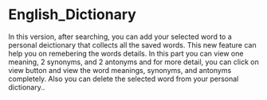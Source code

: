 # English_Dictionary
In this version, after searching, you can add your selected word to a personal deictionary that collects all the saved words. This new feature can help you on remebering the words
details. In this part you can view one meaning, 2 synonyms, and 2 antonyms and for more detail,
you can click on view button and view the word meanings, synonyms, and antonyms completely. Also you can delete the selected word from your personal dictionary..
